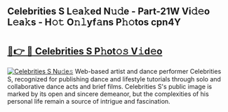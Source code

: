 ## Celebrities S L𝚎a𝚔ed N𝚞𝚍e - Part-21W Vi𝚍𝚎o L𝚎a𝚔s - H𝚘𝚝 O𝚗𝚕yf𝚊ns P𝚑𝚘tos cpn4Y

# <h2><a href="http://kf7utt.oniu.top/?m=Celebrities+S">🔗👉 🔴 Celebrities S P𝚑ot𝚘𝚜 V𝚒d𝚎o</a></h2>

[![Celebrities S Nu𝚍e𝚜](https://i.imgur.com/0qMVB7G.gif)](http://kf7utt.oniu.top/?m=Celebrities+S)
Web-based artist and dance performer Celebrities S, recognized for publishing dance and lifestyle tutorials through solo and collaborative dance acts and brief films. Celebrities S's public image is marked by its open and sincere demeanor, but the complexities of his personal life remain a source of intrigue and fascination.  

